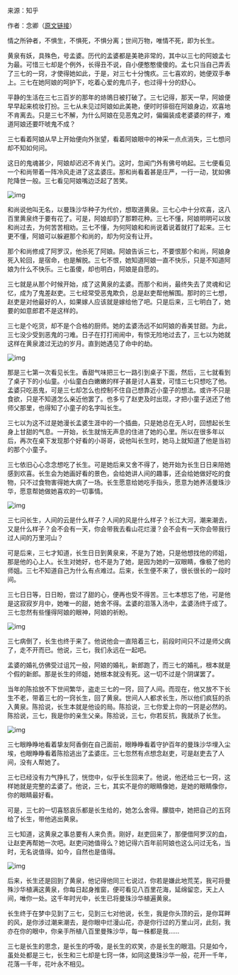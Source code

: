 来源：知乎

作者：念卿（[原文链接](https://zhuanlan.zhihu.com/p/33769649)）

情之所钟者，不惧生，不惧死，不惧分离；世间万物，唯情不死，即为长生。

黄泉有妖，具殊色，号孟婆。历代的孟婆都是美艳非常的，其中以三七的阿娘孟七为最。可惜三七却是个例外，长得丑不说，自小便憨憨傻傻的。孟七只当自己弄丢了三七的一窍，才使得她如此，于是，对三七十分愧疚。三七喜欢的，她便双手奉上。三七在她阿娘的呵护下，吃着心爱的鬼爪子，也过得十分的舒心。

平静的生活在三七三百岁的那年的焃鴠日被打破了。三七记得，那天一早，阿娘便早早起来梳妆打扮。三七从未见过阿娘如此美艳，便时时徘徊在阿娘身边，欢喜地不肯离去。只是三七不解，为什么阿娘在见恶鬼之时，偏偏装成老婆婆的样子，难道阿娘还要吓唬鬼不成？

三七看着阿娘从早上开始便向外张望，看着阿娘眼中的神采一点点消失，三七想问却不知如何问。

这日的鬼魂甚少，阿娘却迟迟不肯关门。这时，忽闻门外有佛号响起。三七便看见一个和尚带着一阵冷风走进了这孟婆庄。那和尚看着甚是庄严，一行一动，犹如佛陀降世一般。三七看见阿娘嘴边泛起了苦笑。

![img](https://static.jindll.com/notes/v2-80d373bb18be7e867d85917f989b57ee_hd.jpg)

和尚说他叫无名，以曼珠沙华种子为代价，想取道黄泉。三七心中十分欢喜，这八百里黄泉终于要有花了。可是，阿娘却扔了那颗花种。三七不懂，阿娘明明可以放和尚过去，为何苦苦相劝。三七不懂，为何阿娘和和尚说着说着就打了起来。三七更不懂，阿娘可以躲避那个和尚的，却为何没有让开。

那个和尚修成了阿罗汉，他杀死了阿娘。阿娘告诉三七，不要恨那个和尚，阿娘身死入轮回，是宿命，也是解脱。三七不恨，她知道阿娘一直不快乐，只是不知道阿娘为什么不快乐。三七虽傻，却也明白，阿娘是自愿的。

三七就是从那个时候开始，成了这黄泉的孟婆。而那个和尚，最终失去了灵魂和记忆，成为了鬼差赵吏。三七经常受恶鬼欺负，总是赵吏帮他解围。那时的三七想，赵吏是对他最好的人，如果嫁人应该就是嫁给他了吧。只是后来，三七明白了，她要的如意郎君不是这样的。

三七是个吃货，却不是个合格的厨师。她的孟婆汤远不如阿娘的香美甘甜。为此，三七没少受到恶鬼的刁难。日子在打打闹闹中，有惊无险地过去了，三七以为她就这样在黄泉渡过无边的岁月。直到她遇见了命中的劫。

![img](https://static.jindll.com/notes/v2-40a685b44eea38840f176c84af121f58_hd.jpg)

那是三七第一次看见长生。香甜气味把三七一路引到桌子下面，然后，三七就看到了桌子下的小仙童。小仙童白白嫩嫩的样子甚是讨人喜爱，可惜三七只想吃了他。孟婆只吃恶鬼，可是三七却怎么也控制不住自己想靠近小童子的想法。或许不只是食欲，只是不知道怎么亲近他罢了。也多亏了赵吏及时出现，才把小童子送还了他师父那里，也得知了小童子的名字叫长生。

三七以为这不过是她漫长孟婆生涯中的一个插曲，只是她总在无人时，回想起长生身上甘甜的气息。一开始，长生就悄无声息的住进了她的心里。所以在很多年以后，再次在桌下发现那个好看的小哥哥，说他叫长生时，她马上就知道了他是当初的那个小童子。

三七依旧心心念念想吃了长生。可是她后来又舍不得了，她开始为长生日日来陪她感到欢喜。长生会为她画好看的景色，会给她讲人间的趣事，还会给她做好吃的食物，只不过食物害得她大病了一场。长生愿意给她吃手指头，愿意为她养活曼珠沙华，愿意帮她做她喜欢的一切事情。

![img](https://static.jindll.com/notes/v2-1be2bfaf4611930b3653ebd39a8a25b2_hd.jpg)

三七问长生，人间的云是什么样子？人间的风是什么样子？长江大河，潮来潮去，又是什么样子？会不会有一天，你会带我去看山花烂漫？会不会有一天你会带我行过人间的万里河山？

可是后来，三七才知道，长生日日到黄泉来，不是为了她，只是他想找他的师姐，那是他的心上人。长生对她好，也不是为了她，是因为她的一双眼睛，像极了他的师姐。三七不知道自己为什么有点难过。后来，长生便不来了，很长很长的一段时间。

三七日日等，日日盼，尝过了甜的心，便再也受不得苦。三七本想忘了他，可是他是这寂寂岁月中，她唯一的甜，她舍不得。孟婆的泪落入汤中，孟婆汤终于成了。三七忽然有些懂得阿娘的眼神，阿娘的祈盼。

![img](https://static.jindll.com/notes/v2-23e3975851877207b65bd10455c5940e_hd.jpg)

三七病倒了，长生也终于来了。他说他会一直陪着三七，前段时间只不过是师父病了，走不开而已。他说，三七，我们永远在一起吧。

孟婆的婚礼仿佛受过诅咒一般，阿娘的婚礼，新郎跑了，而三七的婚礼，根本就是个假的新郎。那是长生的师姐，她根本就没有死。这一切不过是个阴谋罢了。

当年的陈拾放不下世间繁华，盗走三七的一窍，回了人间。而现在，他又放不下长生不老，带着三七的一窍长生，回了黄泉。世间人人都求长生，所以他们疯狂的杀入黄泉。陈拾说，长生本就是他设的局。陈拾说，三七你爱上你的一窍是必然的。陈拾说，三七，我是你的亲生父亲。陈拾说，三七，你若反抗，我就杀了长生。

![img](https://static.jindll.com/notes/v2-a0943cf1ffec3d88dfc6955130ec8184_hd.jpg)

三七眼睁睁地看着挚友阿香倒在自己面前，眼睁睁看着守护百年的曼珠沙华埋入尘埃，也眼睁睁看着陈拾逃出了孟婆庄。三七忽然有点想念赵吏，可是赵吏去了人间，没有人帮她了。

三七已经没有力气挣扎了，恍惚中，似乎长生回来了。他说，他还给三七一窍，这样她就是完整的孟婆了。他说，三七，其实不是你的眼睛像她，是她的眼睛像你，你的眼睛最好看。

可是，三七的一切喜怒哀乐都是长生给的，她怎么舍得。朦胧中，她把自己的五窍给了长生，带他逃出黄泉。

三七知道，这黄泉之事总要有人来负责。刚好，赵吏回来了，那便借阿罗汉的血，让赵吏再帮她一次吧。赵吏问她值得么？她记得六百年前阿娘也这么问过无名，当时，无名说值得。如今，自然也是值得。

![img](https://static.jindll.com/notes/v2-fef272959b9d77de388d17b7de3e20b3_hd.jpg)

后来，长生还是回到了黄泉，他记得他同三七说过，你若是嫌此地荒芜，我可将曼殊沙华植满这黄泉，你每日起身推窗，便可看见八百里花海，延绵留恋，天上人间，唯你一处。这千年时光中，长生已将曼珠沙华植遍黄泉。

长生终于在梦中见到了三七，见到三七对他说，长生，我是你头顶的云，是你耳畔的风，是你涉过潮来潮去，是你眼中烂漫山花，亦是你行过的万里山河，此刻，我亦在你的眼中，你亲手所植八百里曼殊沙华，每一株都是我……

三七是长生的思念，是长生的呼吸，是长生的欢笑，亦是长生的眼泪。只是如今，虽处处都是三七，长生和三七却是七窍一体，如同这曼珠沙华一般，花开一千年，花落一千年，花叶永不相见。